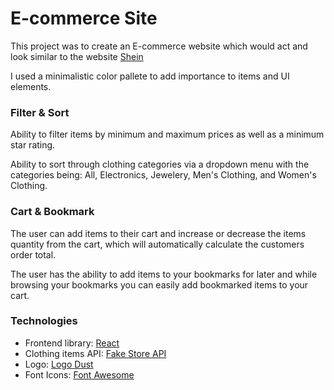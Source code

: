 # E-commerce Site

This project was to create an E-commerce website which would act and look
similar to the website [Shein](https://ca.shein.com/)

I used a minimalistic color pallete to add importance to items and UI
elements.

### Filter & Sort

Ability to filter items by minimum and maximum prices as well as a minimum star rating.

Ability to sort through clothing categories via a dropdown menu with the categories being: All, Electronics, Jewelery, Men's Clothing, and Women's Clothing.

### Cart & Bookmark

The user can add items to their cart and increase or decrease the items quantity from the cart, which will automatically calculate the customers order total.

The user has the ability to add items to your bookmarks for later and while browsing your bookmarks you can easily add bookmarked items to your cart.

### Technologies

- Frontend library: [React](https://reactjs.org/)
- Clothing items API: [Fake Store API](https://fakestoreapi.com/)
- Logo: [Logo Dust](https://logodust.com/)
- Font Icons: [Font Awesome](https://fontawesome.com/)
